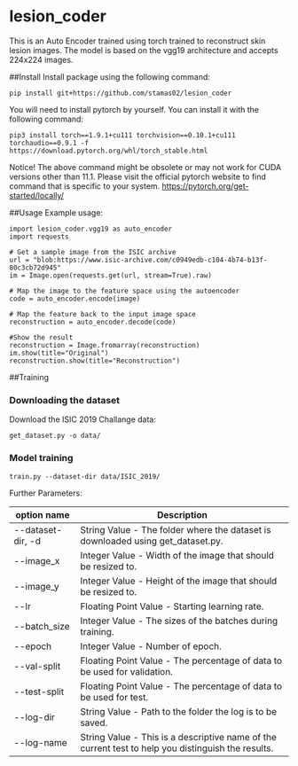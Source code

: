 # lesion_coder
This is an Auto Encoder trained using torch trained to reconstruct skin lesion images.
The model is based on the vgg19 architecture and accepts 224x224 images.

##Install
Install package using the following command:

```
pip install git+https://github.com/stamas02/lesion_coder        
```

You will need to install pytorch by yourself. You can install it with the 
following command: 

```
pip3 install torch==1.9.1+cu111 torchvision==0.10.1+cu111 torchaudio==0.9.1 -f https://download.pytorch.org/whl/torch_stable.html
```

Notice! The above command might be obsolete or may not work for CUDA versions 
other than 11.1. Please visit the official pytorch website to find command that
is specific to your system. https://pytorch.org/get-started/locally/

##Usage
Example usage:

```
import lesion_coder.vgg19 as auto_encoder
import requests

# Get a sample image from the ISIC archive
url = "blob:https://www.isic-archive.com/c0949edb-c104-4b74-b13f-80c3cb72d945"
im = Image.open(requests.get(url, stream=True).raw)

# Map the image to the feature space using the autoencoder
code = auto_encoder.encode(image)

# Map the feature back to the input image space
reconstruction = auto_encoder.decode(code)

#Show the result
reconstruction = Image.fromarray(reconstruction)
im.show(title="Original")
reconstruction.show(title="Reconstruction")
```
    
    
##Training

### Downloading the dataset
Download the ISIC 2019 Challange data:

```
get_dataset.py -o data/
```

### Model training

```
train.py --dataset-dir data/ISIC_2019/
```

Further Parameters:

option name |       Description
--- | --- 
--dataset-dir, -d |     String Value - The folder where the dataset is downloaded using get_dataset.py.
--image_x |             Integer Value - Width of the image that should be resized to.
--image_y |             Integer Value - Height of the image that should be resized to.
--lr |                  Floating Point Value - Starting learning rate.
--batch_size |          Integer Value - The sizes of the batches during training.
--epoch |               Integer Value - Number of epoch.
--val-split |           Floating Point Value - The percentage of data to be used for validation.
--test-split |          Floating Point Value - The percentage of data to be used for test.
--log-dir |             String Value - Path to the folder the log is to be saved.
--log-name |            String Value - This is a descriptive name of the current test to help you distinguish the results.

    
    